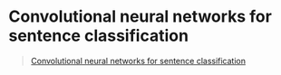 # Convolutional neural networks for sentence classification



> [Convolutional neural networks for sentence classification](http://arxiv.org/pdf/1408.5882)



